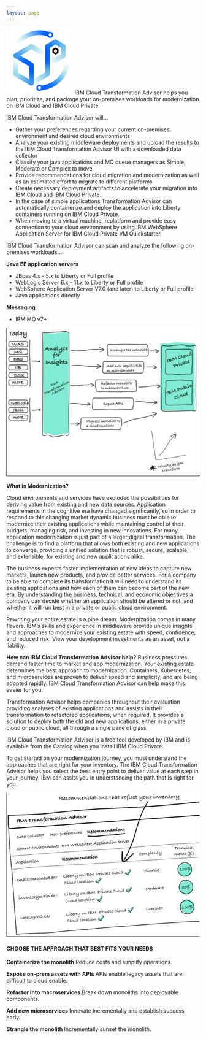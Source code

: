 ```yaml
---
layout: page
---
```

![](/assets/light.png)
IBM Cloud Transformation Advisor helps you plan, prioritize, and package your on-premises workloads for modernization on IBM Cloud and IBM Cloud Private.  

IBM Cloud Transformation Advisor will...

- Gather your preferences regarding your current on-premises environment and desired cloud environments
- Analyze your existing middleware deployments and upload the results to the IBM Cloud Transformation Advisor UI with a downloaded data collector
- Classify your java applications and MQ queue managers as Simple, Moderate or Complex to move.
- Provide recommendations for cloud migration and modernization as well as an estimated effort to migrate to different platforms
- Create necessary deployment artifacts to accelerate your migration into IBM Cloud and IBM Cloud Private.
- In the case of simple applications Transformation Advisor can automatically containerize and deploy the application into Liberty containers running on IBM Cloud Private. 
- When moving to a virtual machine, replatform and provide easy connection to your cloud environment by using IBM WebSphere Application Server for IBM Cloud Private VM Quickstarter.

IBM Cloud Transformation Advisor can scan and analyze the following on-premises workloads....

**Java EE application servers**

- JBoss 4.x - 5.x to Liberty or Full profile
- WebLogic Server 6.x – 11.x to Liberty or Full profile
- WebSphere Application Server V7.0 (and later) to Liberty or Full profile
- Java applications directly 

**Messaging**

- IBM MQ v7+

![macroview](/assets/TA.jpg)


**What is Modernization?**

Cloud  environments  and services  have  exploded  the  possibilities  for deriving  value  from  existing  and  new  data  sources.  Application requirements in the cognitive era have changed significantly, so in order to respond  to  this changing  market  dynamic business must be  able  to modernize  their  existing  applications  while  maintaining  control  of  their budgets, managing risk, and investing in new innovations. For many, application  modernization is just part of a larger digital transformation. The challenge is to find a platform that allows both existing and  new  applications to  converge, providing a unified solution that  is robust, secure, scalable, and extensible, for existing and new applications alike. 

The business expects faster implementation of new ideas to capture new markets, launch new products, and provide better services. For a company to be able to complete its transformation it will need to understand its existing applications and how each of them can become part of the new era. By understanding the business, technical, and economic objectives a company can decide whether an application should be altered or not, and whether it will run best in a private or public cloud environment.

Rewriting your entire estate is a pipe dream. Modernization comes in many flavors. IBM’s skills and experience in middleware provide unique insights and approaches to modernize your existing estate with speed, confidence, and reduced risk. View your development investments as an asset, not a liability.


**How can IBM Cloud Transformation Advisor help?**
Business pressures demand faster time to market and app modernization. Your existing estate determines the best approach to modernization. Containers, Kubernetes, and microservices are proven to deliver speed and simplicity, and are being adopted rapidly. IBM Cloud Transformation Advisor can help make this easier for you.

Transformation Advisor helps companies throughout their evaluation providing analyses of existing applications and assists in their transformation to refactored applications, when required. It provides a solution to deploy both the old and new applications, either in a private cloud or public cloud, all through a single pane of glass.   

IBM Cloud Transformation Advisor is a free tool developed by IBM and is available from the Catalog when you install IBM Cloud Private.

To get started on your modernization journey, you must understand the approaches that are right for your inventory. The IBM Cloud Transformation Advisor helps you select the best entry point to deliver value at each step in your journey. IBM can assist you in understanding the path that is right for you.

![microview](/assets/TA2.jpg)

#### CHOOSE THE APPROACH THAT BEST FITS YOUR NEEDS

**Containerize the monolith** Reduce costs and simplify operations.

**Expose on-prem assets with APIs** APIs enable legacy assets that are difficult to cloud enable.

**Refactor into macroservices** Break down monoliths into deployable components.

**Add new microservices** Innovate incrementally and establish success early.

**Strangle the monolith** Incrementally sunset the monolith. 



